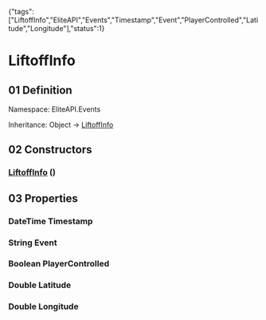 {"tags":["LiftoffInfo","EliteAPI","Events","Timestamp","Event","PlayerControlled","Latitude","Longitude"],"status":1}

# LiftoffInfo

## 01 Definition

Namespace: <span class='code'>EliteAPI.Events</span>

Inheritance: <span class='code'>Object</span> → <span class='code'>[LiftoffInfo](../../EliteAPI/Events/LiftoffInfo.html)</span>

## 02 Constructors

### <span class='code'>[LiftoffInfo](../../EliteAPI/Events/LiftoffInfo.html)</span> ()

## 03 Properties

### <span class='code'>DateTime</span> Timestamp

### <span class='code'>String</span> Event

### <span class='code'>Boolean</span> PlayerControlled

### <span class='code'>Double</span> Latitude

### <span class='code'>Double</span> Longitude

